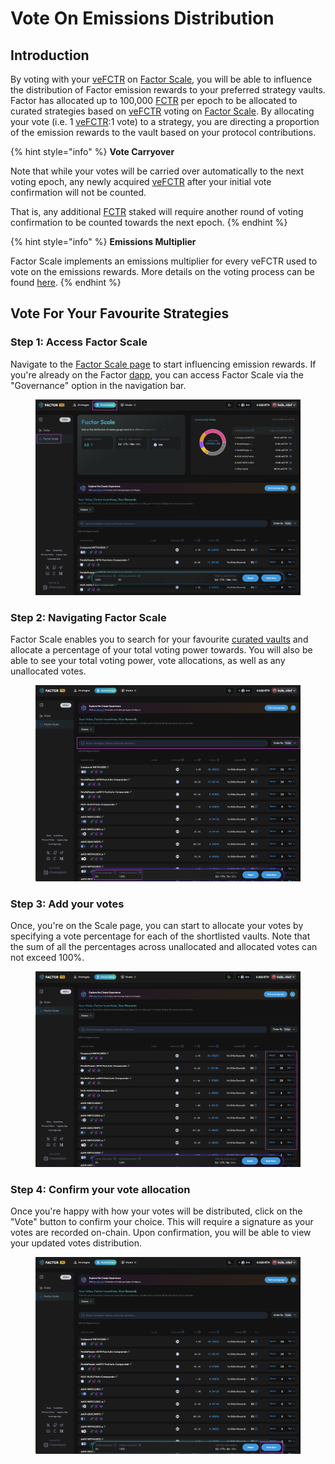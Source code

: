 # Vote On Emissions Distribution

## Introduction

By voting with your [veFCTR](../../fctr-token/) on [Factor Scale](../), you will be able to influence the distribution of Factor emission rewards to your preferred strategy vaults. Factor has allocated up to 100,000 [FCTR](../../fctr-token/#fctr) per epoch to be allocated to curated strategies based on [veFCTR](../../fctr-token/#vefctr) voting on [Factor Scale](../). By allocating your vote (i.e. 1 [veFCTR](../../fctr-token/#vefctr):1 vote) to a strategy, you are directing a proportion of the emission rewards to the vault based on your protocol contributions.

{% hint style="info" %}
**Vote Carryover**

Note that while your votes will be carried over automatically to the next voting epoch, any newly acquired [veFCTR](../../fctr-token/#vefctr) after your initial vote confirmation will not be counted.

That is, any additional [FCTR](../../fctr-token/#fctr) staked will require another round of voting confirmation to be counted towards the next epoch.
{% endhint %}

{% hint style="info" %}
**Emissions Multiplier**

Factor Scale implements an emissions multiplier for every veFCTR used to vote on the emissions rewards. More details on the voting process can be found [here](../#voting-process).
{% endhint %}

## Vote For Your Favourite Strategies

### Step 1: Access Factor Scale

Navigate to the [Factor Scale page](https://pro.factor.fi/governance/scale) to start influencing emission rewards. If you're already on the Factor [dapp](https://pro.factor.fi/strategies), you can access Factor Scale via the "Governance" option in the navigation bar.

<figure><img src="../../../.gitbook/assets/image (2).png" alt=""><figcaption></figcaption></figure>

### Step 2: Navigating Factor Scale

Factor Scale enables you to search for your favourite [curated vaults](https://docs.factor.fi/governance/factor-scale#overview) and allocate a percentage of your total voting power towards. You will also be able to see your total voting power, vote allocations,  as well as any unallocated votes.

<figure><img src="../../../.gitbook/assets/image (2) (1).png" alt=""><figcaption></figcaption></figure>

### Step 3: Add your votes

Once, you're on the Scale page, you can start to allocate your votes by specifying a vote percentage for each of the shortlisted vaults. Note that the sum of all the percentages across unallocated and allocated votes can not exceed 100%.

<figure><img src="../../../.gitbook/assets/image (1) (1) (1) (1).png" alt=""><figcaption></figcaption></figure>

### Step 4: Confirm your vote allocation&#x20;

Once you're happy with how your votes will be distributed, click on the "Vote" button to confirm your choice. This will require a signature as your votes are recorded on-chain. Upon confirmation, you will be able to view your updated votes distribution.

<figure><img src="../../../.gitbook/assets/image (3).png" alt=""><figcaption></figcaption></figure>
